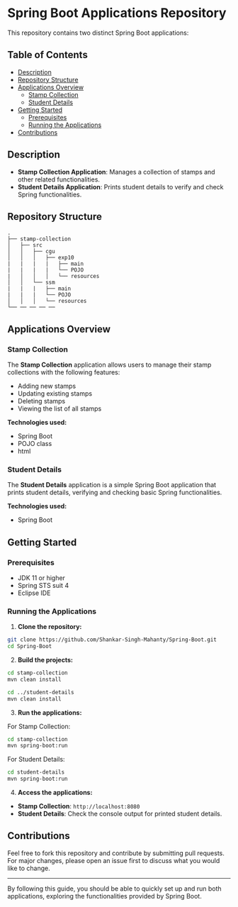 # Spring Boot Applications Repository

This repository contains two distinct Spring Boot applications:

## Table of Contents

- [Description](#description)
- [Repository Structure](#repository-structure)
- [Applications Overview](#applications-overview)
  - [Stamp Collection](#stamp-collection)
  - [Student Details](#student-details)
- [Getting Started](#getting-started)
  - [Prerequisites](#prerequisites)
  - [Running the Applications](#running-the-applications)
- [Contributions](#contributions)

## Description

- **Stamp Collection Application**: Manages a collection of stamps and other related functionalities.
- **Student Details Application**: Prints student details to verify and check Spring functionalities.

## Repository Structure

```
.
├── stamp-collection
│   ├── src
│   │   ├── cgu
│   │   │   ├── exp10
|   |   |   |   ├── main
|   |   |   |   └── POJO
|   │   │   │   └── resources
│   │   └── ssm
|   |   |   ├── main
|   |   |   └── POJO
│   │   │   └── resources
└── ── ── ── ──

```

## Applications Overview

### Stamp Collection

The **Stamp Collection** application allows users to manage their stamp collections with the following features:

- Adding new stamps
- Updating existing stamps
- Deleting stamps
- Viewing the list of all stamps

**Technologies used:**
- Spring Boot
- POJO class
- html

### Student Details

The **Student Details** application is a simple Spring Boot application that prints student details, verifying and checking basic Spring functionalities.

**Technologies used:**
- Spring Boot

## Getting Started

### Prerequisites

- JDK 11 or higher
- Spring STS suit 4
- Eclipse IDE

### Running the Applications

1. **Clone the repository:**

```bash
git clone https://github.com/Shankar-Singh-Mahanty/Spring-Boot.git
cd Spring-Boot
```

2. **Build the projects:**

```bash
cd stamp-collection
mvn clean install

cd ../student-details
mvn clean install
```

3. **Run the applications:**

For Stamp Collection:

```bash
cd stamp-collection
mvn spring-boot:run
```

For Student Details:

```bash
cd student-details
mvn spring-boot:run
```

4. **Access the applications:**

- **Stamp Collection**: `http://localhost:8080`
- **Student Details**: Check the console output for printed student details.

## Contributions

Feel free to fork this repository and contribute by submitting pull requests. For major changes, please open an issue first to discuss what you would like to change.

---

By following this guide, you should be able to quickly set up and run both applications, exploring the functionalities provided by Spring Boot.
